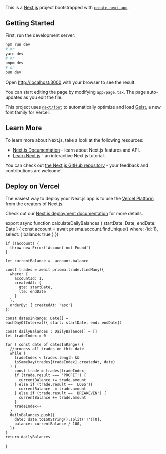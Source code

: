 This is a [Next.js](https://nextjs.org) project bootstrapped with [`create-next-app`](https://nextjs.org/docs/app/api-reference/cli/create-next-app).

## Getting Started

First, run the development server:

```bash
npm run dev
# or
yarn dev
# or
pnpm dev
# or
bun dev
```

Open [http://localhost:3000](http://localhost:3000) with your browser to see the result.

You can start editing the page by modifying `app/page.tsx`. The page auto-updates as you edit the file.

This project uses [`next/font`](https://nextjs.org/docs/app/building-your-application/optimizing/fonts) to automatically optimize and load [Geist](https://vercel.com/font), a new font family for Vercel.

## Learn More

To learn more about Next.js, take a look at the following resources:

- [Next.js Documentation](https://nextjs.org/docs) - learn about Next.js features and API.
- [Learn Next.js](https://nextjs.org/learn) - an interactive Next.js tutorial.

You can check out [the Next.js GitHub repository](https://github.com/vercel/next.js) - your feedback and contributions are welcome!

## Deploy on Vercel

The easiest way to deploy your Next.js app is to use the [Vercel Platform](https://vercel.com/new?utm_medium=default-template&filter=next.js&utm_source=create-next-app&utm_campaign=create-next-app-readme) from the creators of Next.js.

Check out our [Next.js deployment documentation](https://nextjs.org/docs/app/building-your-application/deploying) for more details.

export async function calculateDailyBalances (
  startDate: Date, endDate: Date ) {
    const account =  await prisma.account.findUnique({
      where: {id: 1},
      select: { balance: true }
    })

    if (!account) {
      throw new Error('Account not Found')
    }

    let currentBalance =  account.balance

    const trades = await prisma.trade.findMany({
      where: {
        accountId: 1,
        createdAt: {
          gte: startDate,
          lte: endDate
        }
      },
      orderBy: { createdAt: 'asc'}
    })

    const datesInRange: Date[] = 
    eachDayOfInterval({ start: startDate, end: endDate})
    
    const dailyBalances : DailyBalance[] = []
    let tradeIndex = 0

    for ( const date of datesInRange) {
      //process all trades on this date
      while (
        tradeIndex < trades.length &&
        isSameDay(trades[tradeIndex].createdAt, date)
      ) {
        const trade = trades[tradeIndex]
        if (trade.result === 'PROFIT') {
          currentBalance += trade.amount
        } else if (trade.result == 'LOSS'){
          currentBalance -= trade.amount
        } else if (trade.result == 'BREAKEVEN') {
          currentBalance += trade.amount
        }
        tradeIndex++
      }
      dailyBalances.push({
        date: date.toISOString().split('T')[0],
        balance: currentBalance / 100,
      })
    }
    return dailyBalances
  }